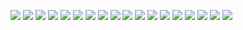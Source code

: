 ![](svg/README_00001.svg)
![](svg/README_00002.svg)
![](svg/README_00003.svg)
![](svg/README_00004.svg)
![](svg/README_00005.svg)
![](svg/README_00006.svg)
![](svg/README_00007.svg)
![](svg/README_00008.svg)
![](svg/README_00009.svg)
![](svg/README_00010.svg)
![](svg/README_00011.svg)
![](svg/README_00012.svg)
![](svg/README_00013.svg)
![](svg/README_00014.svg)
![](svg/README_00015.svg)
![](svg/README_00016.svg)
![](svg/README_00017.svg)
![](svg/README_00018.svg)